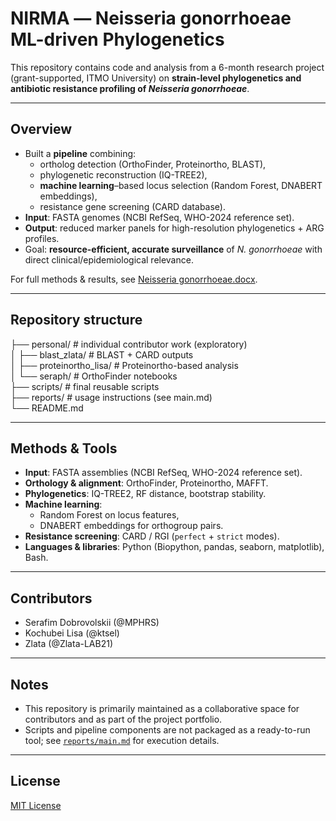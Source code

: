 # NIRMА — Neisseria gonorrhoeae ML-driven Phylogenetics

This repository contains code and analysis from a 6-month research project (grant-supported, ITMO University) on **strain-level phylogenetics and antibiotic resistance profiling of *Neisseria gonorrhoeae***.

---

## Overview

- Built a **pipeline** combining:
  - ortholog detection (OrthoFinder, Proteinortho, BLAST),
  - phylogenetic reconstruction (IQ-TREE2),
  - **machine learning**–based locus selection (Random Forest, DNABERT embeddings),
  - resistance gene screening (CARD database).
- **Input**: FASTA genomes (NCBI RefSeq, WHO-2024 reference set).  
- **Output**: reduced marker panels for high-resolution phylogenetics + ARG profiles.  
- Goal: **resource-efficient, accurate surveillance** of *N. gonorrhoeae* with direct clinical/epidemiological relevance.

 For full methods & results, see [Neisseria gonorrhoeae.docx](<Neisseria gonorrhoeae.docx>).  

---

## Repository structure

├── personal/ # individual contributor work (exploratory)   
│ ├── blast_zlata/ # BLAST + CARD outputs     
│ ├── proteinortho_lisa/ # Proteinortho-based analysis       
│ └── seraph/ # OrthoFinder notebooks            
├── scripts/ # final reusable scripts            
├── reports/ # usage instructions (see main.md)              
└── README.md                 

---

## Methods & Tools

- **Input**: FASTA assemblies (NCBI RefSeq, WHO-2024 reference set).  
- **Orthology & alignment**: OrthoFinder, Proteinortho, MAFFT.  
- **Phylogenetics**: IQ-TREE2, RF distance, bootstrap stability.  
- **Machine learning**:  
  - Random Forest on locus features,  
  - DNABERT embeddings for orthogroup pairs.  
- **Resistance screening**: CARD / RGI (`perfect` + `strict` modes).  
- **Languages & libraries**: Python (Biopython, pandas, seaborn, matplotlib), Bash.


---

## Contributors

- Serafim Dobrovolskii (@MPHRS)  
- Kochubei Lisa (@ktsel)  
- Zlata (@Zlata-LAB21)  

---


## Notes

- This repository is primarily maintained as a collaborative space for contributors and as part of the project portfolio.  
- Scripts and pipeline components are not packaged as a ready-to-run tool; see [`reports/main.md`](./reports/main.md) for execution details.

---
## License

[MIT License](./LICENSE)
